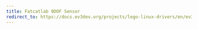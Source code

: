 ```yaml
---
title: Fatcatlab 9DOF Sensor
redirect_to: https://docs.ev3dev.org/projects/lego-linux-drivers/en/ev3dev-jessie/sensor_data.html#fcl-9dof
---
```

